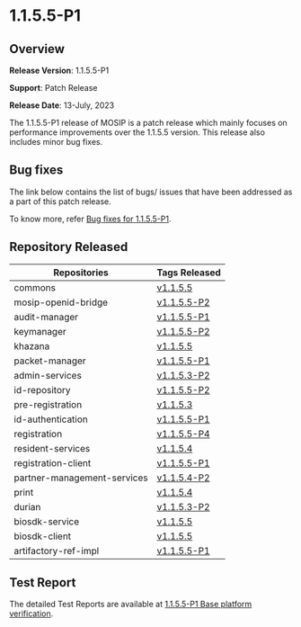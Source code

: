 # 1.1.5.5-P1

## Overview

**Release Version**: 1.1.5.5-P1

**Support**: Patch Release

**Release Date**: 13-July, 2023

The 1.1.5.5-P1 release of MOSIP is a patch release which mainly focuses on performance improvements over the 1.1.5.5 version. This release also includes minor bug fixes.

## Bug fixes

The link below contains the list of bugs/ issues that have been addressed as a part of this patch release. 

To know more, refer [Bug fixes for 1.1.5.5-P1](https://mosip.atlassian.net/issues/?jql=labels%3D1.1.5.5-P1%20ORDER%20BY%20createdDate%20desc).

## Repository Released

| **Repositories**            | **Tags Released**                                                              |
| --------------------------- | ------------------------------------------------------------------------------ |
| commons                     |[v1.1.5.5](https://github.com/mosip/commons/tree/v1.1.5.5) |
| mosip-openid-bridge         |[v1.1.5.5-P2](https://github.com/mosip/mosip-openid-bridge/tree/v1.1.5.5-P2)|
| audit-manager               |[v1.1.5.5-P1](https://github.com/mosip/audit-manager/tree/v1.1.5.5-P1) |
| keymanager                  |[v1.1.5.5-P2](https://github.com/mosip/keymanager/tree/v1.1.5.5-P2) |
| khazana                     |[v1.1.5.5](https://github.com/mosip/khazana/tree/v1.1.5.5) |
| packet-manager              |[v1.1.5.5-P1](https://github.com/mosip/packet-manager/tree/v1.1.5.5-P1) |
| admin-services              |[v1.1.5.3-P2](https://github.com/mosip/admin-services/tree/v1.1.5.3-P2) |
| id-repository               |[v1.1.5.5-P2](https://github.com/mosip/id-repository/tree/v1.1.5.5-P2)|
| pre-registration            |[v1.1.5.3](https://github.com/mosip/pre-registration/tree/v1.1.5.3) |
| id-authentication           |[v1.1.5.5-P1](https://github.com/mosip/id-authentication/tree/v1.1.5.5-P1) |
| registration                |[v1.1.5.5-P4](https://github.com/mosip/registration/tree/v1.1.5.5-P4)|
| resident-services           |[v1.1.5.4](https://github.com/mosip/resident-services/tree/v1.1.5.4) |
| registration-client         |[v1.1.5.5-P1](https://github.com/mosip/registration-client/tree/v1.1.5.5-P1) |
| partner-management-services  |[v1.1.5.4-P2](https://github.com/mosip/partner-management-services/tree/v1.1.5.4-P2) |
| print                       |[v1.1.5.4](https://github.com/mosip/print/tree/v1.1.5.4)|
| durian                      |[v1.1.5.3-P2](https://github.com/mosip/durian/tree/v1.1.5.3-P2)|
| biosdk-service               |[v1.1.5.5](https://github.com/mosip/biosdk-services/tree/v1.1.5.5) |
| biosdk-client               |[v1.1.5.5](https://github.com/mosip/biosdk-client/tree/v1.1.5.5) |
| artifactory-ref-impl         |[v1.1.5.5-P1](https://github.com/mosip/artifactory-ref-impl/tree/v1.1.5.5-P1) |

## Test Report

The detailed Test Reports are available at [1.1.5.5-P1 Base platform verification](https://github.com/mosip/test-management/tree/master/1.1.5.5).

